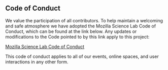 ## Code of Conduct

We value the participation of all contributors. To help maintain a welcoming and safe atmosphere we have adopted the Mozilla Science Lab Code of Conduct, which can be found at the link below. Any updates or modifications to the Code pointed to by this link apply to this project:

[Mozilla Science Lab Code of Conduct](https://mozillascience.org/code-of-conduct)

This code of conduct applies to all of our events, online spaces, and user interactions in any other form.